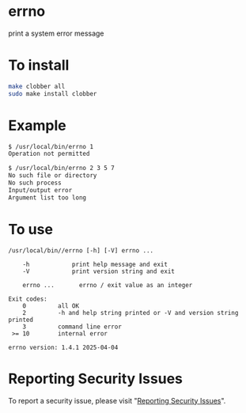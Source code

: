 # errno

print a system error message


# To install

```sh
make clobber all
sudo make install clobber
```


# Example

```sh
$ /usr/local/bin/errno 1
Operation not permitted

$ /usr/local/bin/errno 2 3 5 7
No such file or directory
No such process
Input/output error
Argument list too long
```


# To use

```
/usr/local/bin//errno [-h] [-V] errno ...

    -h            print help message and exit
    -V            print version string and exit

    errno ...       errno / exit value as an integer

Exit codes:
    0         all OK
    2         -h and help string printed or -V and version string printed
    3         command line error
 >= 10        internal error

errno version: 1.4.1 2025-04-04
```


# Reporting Security Issues

To report a security issue, please visit "[Reporting Security Issues](https://github.com/lcn2/errno/security/policy)".

